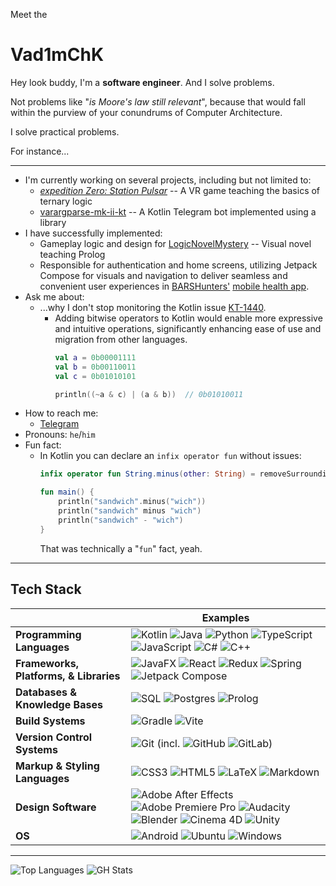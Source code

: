 Meet the
# Vad1mChK

<!--
**Vad1mChK/Vad1mChK** is a ✨ _special_ ✨ repository because its `README.md` (this file) appears on your GitHub profile.

Here are some ideas to get you started:

- 🔭 I’m currently working on ...
- 🌱 I’m currently learning ...
- 👯 I’m looking to collaborate on ...
- 🤔 I’m looking for help with ...
- 💬 Ask me about ...
- 📫 How to reach me: ...
- 😄 Pronouns: ...
- ⚡ Fun fact: ...
-->

Hey look buddy, I'm a **software engineer**. And I solve problems.

Not problems like "*is Moore's law still relevant*", because that would fall within the purview of your conundrums of Computer Architecture.

I solve practical problems.

For instance...

---

- I'm currently working on several projects, including but not limited to:
  - [*expedition Zero: Station Pulsar*](https://github.com/Vad1mChK/expedition-0) -- A VR game teaching the basics of ternary logic
  - [varargparse-mk-ii-kt](https://github.com/Vad1mChK/varargparse-mk-ii-kt) -- A Kotlin Telegram bot implemented using a library
- I have successfully implemented:
  - Gameplay logic and design for [LogicNovelMystery](https://github.com/Vad1mChK/LogicNovelMystery) -- Visual novel teaching Prolog
  - Responsible for authentication and home screens, utilizing Jetpack Compose for visuals and navigation to deliver seamless and convenient user experiences in [BARSHunters'](https://github.com/BARSHunters) [mobile health app](https://github.com/BARSHunters/happ-frontend).
- Ask me about:
  - ...why I don't stop monitoring the Kotlin issue [KT-1440](https://youtrack.jetbrains.com/issue/KT-1440).
    - Adding bitwise operators to Kotlin would enable more expressive and intuitive operations, significantly enhancing ease of use and migration from other languages.
      ```kotlin
      val a = 0b00001111
      val b = 0b00110011
      val c = 0b01010101

      println((~a & c) | (a & b))  // 0b01010011
      ``` 
- How to reach me:
  - [Telegram](https://t.me/Varargparse) 
- Pronouns: `he`/`him`
- Fun fact:
  - In Kotlin you can declare an `infix operator fun` without issues:
    ```kotlin
    infix operator fun String.minus(other: String) = removeSurrounding(prefix = "", suffix=other)

    fun main() {
        println("sandwich".minus("wich"))
        println("sandwich" minus "wich")
        println("sandwich" - "wich")
    }
    ```
    That was technically a "`fun`" fact, yeah.

---

## Tech Stack
|   | Examples |
|---|---|
| **Programming Languages** | ![Kotlin](https://img.shields.io/badge/kotlin-%237F52FF.svg?style=for-the-badge&logo=kotlin&logoColor=white) ![Java](https://img.shields.io/badge/java-%23ED8B00.svg?style=for-the-badge&logo=openjdk&logoColor=white) ![Python](https://img.shields.io/badge/python-3670A0?style=for-the-badge&logo=python&logoColor=ffdd54) ![TypeScript](https://img.shields.io/badge/typescript-%23007ACC.svg?style=for-the-badge&logo=typescript&logoColor=white) ![JavaScript](https://img.shields.io/badge/javascript-%23323330.svg?style=for-the-badge&logo=javascript&logoColor=%23F7DF1E) ![C#](https://custom-icon-badges.demolab.com/badge/C%23-%23239120.svg?style=for-the-badge&logo=cshrp&logoColor=white) ![C++](https://img.shields.io/badge/C++-%2300599C.svg?style=for-the-badge&logo=c%2B%2B&logoColor=white) |
| **Frameworks, Platforms, & Libraries** | ![JavaFX](https://img.shields.io/badge/javafx-%23FF0000.svg?style=for-the-badge&logo=javafx&logoColor=white) ![React](https://img.shields.io/badge/react-%2320232a.svg?style=for-the-badge&logo=react&logoColor=%2361DAFB) ![Redux](https://img.shields.io/badge/redux-%23593d88.svg?style=for-the-badge&logo=redux&logoColor=white) ![Spring](https://img.shields.io/badge/spring-%236DB33F.svg?style=for-the-badge&logo=spring&logoColor=white) ![Jetpack Compose](https://img.shields.io/badge/Jetpack%20Compose-4285F4.svg?style=for-the-badge&logo=jetpackcompose&logoColor=white) |
| **Databases & Knowledge Bases** | ![SQL](https://img.shields.io/badge/sql-%23121011.svg?style=for-the-badge&logoColor=white) ![Postgres](https://img.shields.io/badge/postgres-%23316192.svg?style=for-the-badge&logo=postgresql&logoColor=white) ![Prolog](https://img.shields.io/badge/prolog-%23121011.svg?style=for-the-badge&logoColor=white) |
| **Build Systems** | ![Gradle](https://img.shields.io/badge/Gradle-02303A.svg?style=for-the-badge&logo=Gradle&logoColor=white) ![Vite](https://img.shields.io/badge/vite-%23646CFF.svg?style=for-the-badge&logo=vite&logoColor=white)  |
| **Version Control Systems** | ![Git](https://img.shields.io/badge/git-%23F05033.svg?style=for-the-badge&logo=git&logoColor=white) (incl. ![GitHub](https://img.shields.io/badge/github-%23121011.svg?style=for-the-badge&logo=github&logoColor=white) ![GitLab](https://img.shields.io/badge/gitlab-%23181717.svg?style=for-the-badge&logo=gitlab&logoColor=white)) |
| **Markup & Styling Languages** | ![CSS3](https://img.shields.io/badge/css3-%231572B6.svg?style=for-the-badge&logo=css3&logoColor=white)  ![HTML5](https://img.shields.io/badge/html5-%23E34F26.svg?style=for-the-badge&logo=html5&logoColor=white) 	![LaTeX](https://img.shields.io/badge/latex-%23008080.svg?style=for-the-badge&logo=latex&logoColor=white) ![Markdown](https://img.shields.io/badge/markdown-%23000000.svg?style=for-the-badge&logo=markdown&logoColor=white) |
| **Design Software** | ![Adobe After Effects](https://img.shields.io/badge/Adobe%20After%20Effects-9999FF.svg?style=for-the-badge&logo=Adobe%20After%20Effects&logoColor=white) ![Adobe Premiere Pro](https://img.shields.io/badge/Adobe%20Premiere%20Pro-9999FF.svg?style=for-the-badge&logo=Adobe%20Premiere%20Pro&logoColor=white) ![Audacity](https://img.shields.io/badge/Audacity-0000CC?style=for-the-badge&logo=audacity&logoColor=white) ![Blender](https://img.shields.io/badge/blender-%23F5792A.svg?style=for-the-badge&logo=blender&logoColor=white) ![Cinema 4D](https://img.shields.io/badge/Cinema%204D-011A6A?style=for-the-badge&logo=cinema4d&logoColor=white) ![Unity](https://img.shields.io/badge/Unity-%23000000.svg?style=for-the-badge&logo=unity&logoColor=white)
| **OS** | ![Android](https://img.shields.io/badge/Android-3DDC84?style=for-the-badge&logo=android&logoColor=white) ![Ubuntu](https://img.shields.io/badge/Ubuntu-E95420?style=for-the-badge&logo=ubuntu&logoColor=white) ![Windows](https://img.shields.io/badge/Windows-0078D6?style=for-the-badge&logo=windows&logoColor=white) |

---

![Top Languages](https://github-readme-stats.vercel.app/api/top-langs/?username=Vad1mChK&theme=tokyonight&hide=html,scss,css,jupyter%20notebook,shaderlab&layout=donut&langs_count=8)
![GH Stats](https://github-readme-stats.vercel.app/api?username=Vad1mChK&theme=tokyonight&hide=html)
